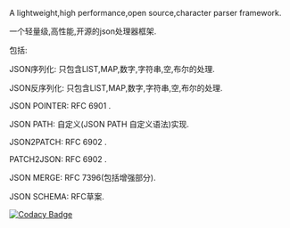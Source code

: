 A lightweight,high performance,open source,character parser framework.

一个轻量级,高性能,开源的json处理器框架.

包括:

JSON序列化: 只包含LIST,MAP,数字,字符串,空,布尔的处理.

JSON反序列化: 只包含LIST,MAP,数字,字符串,空,布尔的处理.

JSON POINTER: RFC 6901 .

JSON PATH: 自定义(JSON PATH 自定义语法)实现.

JSON2PATCH: RFC 6902 .

PATCH2JSON: RFC 6902 .

JSON MERGE: RFC 7396(包括增强部分).

JSON SCHEMA: RFC草案.


[![Codacy Badge](https://app.codacy.com/project/badge/Grade/1060df92f0734a14bef34e923a79da1b)](https://www.codacy.com/gh/jdkstack/jdkjson/dashboard?utm_source=github.com&amp;utm_medium=referral&amp;utm_content=jdkstack/jdkjson&amp;utm_campaign=Badge_Grade)